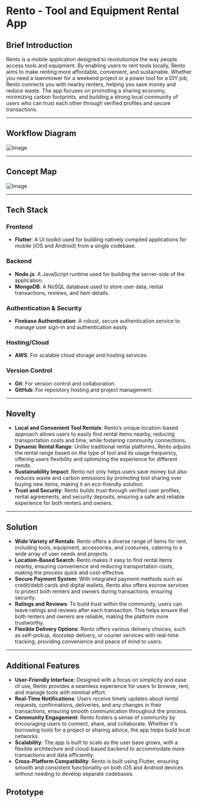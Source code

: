 # Rento - Tool and Equipment Rental App

## Brief Introduction
Rento is a mobile application designed to revolutionize the way people access tools and equipment. By enabling users to rent tools locally, Rento aims to make renting more affordable, convenient, and sustainable. Whether you need a lawnmower for a weekend project or a power tool for a DIY job, Rento connects you with nearby renters, helping you save money and reduce waste. The app focuses on promoting a sharing economy, minimizing carbon footprints, and building a strong local community of users who can trust each other through verified profiles and secure transactions.

---

## Workflow Diagram

![Image](https://github.com/user-attachments/assets/63eea8aa-2f66-4b7d-9393-a01e54e3d54c)

---

## Concept Map

![Image](https://github.com/user-attachments/assets/3ef1402d-145e-43db-a625-c3d3611e8cc3)

---

## Tech Stack

### Frontend
- **Flutter**: A UI toolkit used for building natively compiled applications for mobile (iOS and Android) from a single codebase.

### Backend
- **Node.js**: A JavaScript runtime used for building the server-side of the application.
- **MongoDB**: A NoSQL database used to store user data, rental transactions, reviews, and item details.

### Authentication & Security
- **Firebase Authentication**: A robust, secure authentication service to manage user sign-in and authentication easily.

### Hosting/Cloud
- **AWS**: For scalable cloud storage and hosting services.

### Version Control
- **Git**: For version control and collaboration.
- **GitHub**: For repository hosting and project management.

---

## Novelty
- **Local and Convenient Tool Rentals**: Rento’s unique location-based approach allows users to easily find rental items nearby, reducing transportation costs and time, while fostering community connections.
- **Dynamic Rental Range**: Unlike traditional rental platforms, Rento adjusts the rental range based on the type of tool and its usage frequency, offering users flexibility and optimizing the experience for different needs.
- **Sustainability Impact**: Rento not only helps users save money but also reduces waste and carbon emissions by promoting tool sharing over buying new items, making it an eco-friendly solution.
- **Trust and Security**: Rento builds trust through verified user profiles, rental agreements, and security deposits, ensuring a safe and reliable experience for both renters and owners.

---

## Solution
- **Wide Variety of Rentals**: Rento offers a diverse range of items for rent, including tools, equipment, accessories, and costumes, catering to a wide array of user needs and projects.
- **Location-Based Search**: Rento makes it easy to find rental items nearby, ensuring convenience and reducing transportation costs, making the process quick and cost-effective.
- **Secure Payment System**: With integrated payment methods such as credit/debit cards and digital wallets, Rento also offers escrow services to protect both renters and owners during transactions, ensuring security.
- **Ratings and Reviews**: To build trust within the community, users can leave ratings and reviews after each transaction. This helps ensure that both renters and owners are reliable, making the platform more trustworthy.
- **Flexible Delivery Options**: Rento offers various delivery choices, such as self-pickup, doorstep delivery, or courier services with real-time tracking, providing convenience and peace of mind to users.

---

## Additional Features
- **User-Friendly Interface**: Designed with a focus on simplicity and ease of use, Rento provides a seamless experience for users to browse, rent, and manage tools with minimal effort.
- **Real-Time Notifications**: Users receive timely updates about rental requests, confirmations, deliveries, and any changes in their transactions, ensuring smooth communication throughout the process.
- **Community Engagement**: Rento fosters a sense of community by encouraging users to connect, share, and collaborate. Whether it's borrowing tools for a project or sharing advice, the app helps build local networks.
- **Scalability**: The app is built to scale as the user base grows, with a flexible architecture and cloud-based backend to accommodate more transactions and data efficiently.
- **Cross-Platform Compatibility**: Rento is built using Flutter, ensuring smooth and consistent functionality on both iOS and Android devices without needing to develop separate codebases.

## Prototype


